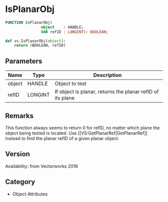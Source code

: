 # IsPlanarObj

```pascal
FUNCTION IsPlanarObj(
				object    : HANDLE;
				VAR refID : LONGINT): BOOLEAN;
```

```python
def vs.IsPlanarObj(object):
    return (BOOLEAN, refID)
```

## Parameters
|Name|Type|Description|
|---|---|---|
|object|HANDLE|Object to test|
|refID|LONGINT|If object is planar, returns the planar refID of its plane|

## Remarks
This function always seems to return 0 for refID, no matter which plane the object being tested is located.
Use [[VS:GetPlanarRef|GetPlanarRef]] instead to find the planar refID of a given planar object.

## Version
Availability: from Vectorworks 2016

## Category
* Object Attributes

